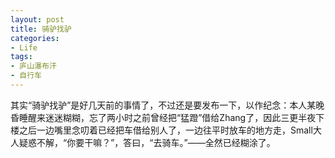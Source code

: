 ```yaml
---
layout: post
title: 骑驴找驴
categories:
- Life
tags:
- 庐山瀑布汗
- 自行车
---
```


其实“骑驴找驴”是好几天前的事情了，不过还是要发布一下，以作纪念：本人某晚昏睡醒来迷迷糊糊，忘了两小时之前曾经把“猛蹬”借给Zhang了，因此三更半夜下楼之后一边嘴里念叨着已经把车借给别人了，一边往平时放车的地方走，Small大人疑惑不解，“你要干嘛？”，答曰，“去骑车。”——全然已经糊涂了。

